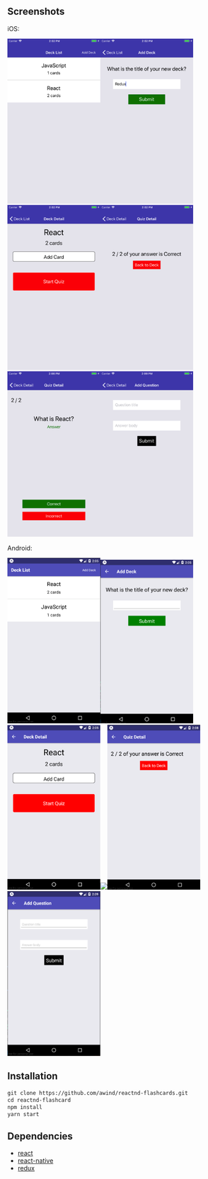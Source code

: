 


## Screenshots

iOS: 

<img src="screenshots/iOS-1.png" width="210"><img src="screenshots/iOS-2.png" width="210"><img src="screenshots/iOS-3.png" width="210"><img src="screenshots/iOS-4.png" width="210"><img src="screenshots/iOS-5.png" width="210"><img src="screenshots/iOS-6.png" width="210">

Android:

<img src="screenshots/Android-1.png" width="210"><img src="screenshots/Android-2.png" width="210"><img src="screenshots/Android-3.png" width="210"><img src="screenshots/AndroidiOS-4.png" width="210"><img src="screenshots/Android-5.png" width="210"><img src="screenshots/Android-6.png" width="210">


## Installation


```
git clone https://github.com/awind/reactnd-flashcards.git
cd reactnd-flashcard
npm install
yarn start
```


## Dependencies

+ [react](https://github.com/facebook/react)
+ [react-native](https://github.com/facebook/react-native)
+ [redux](https://github.com/reactjs/react-redux)